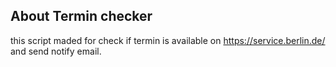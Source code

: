 
## About Termin checker
this script maded for check if termin is available on https://service.berlin.de/ and send notify email.
